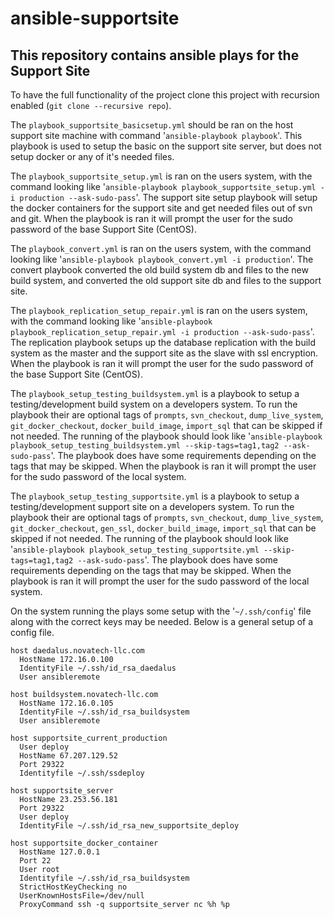 ansible-supportsite
===================

This repository contains ansible plays for the Support Site
-----------------------------------------------------------

To have the full functionality of the project clone this project with recursion enabled (`git clone --recursive repo`).

The `playbook_supportsite_basicsetup.yml` should be ran on the host support site machine with command '`ansible-playbook playbook`'.
This playbook is used to setup the basic on the support site server, but does not setup docker or any of it's needed files.

The `playbook_supportsite_setup.yml` is ran on the users system, with the command looking like '`ansible-playbook playbook_supportsite_setup.yml -i production --ask-sudo-pass`'.
The support site setup playbook will setup the docker containers for the support site and get needed files out of svn and git.
When the playbook is ran it will prompt the user for the sudo password of the base Support Site (CentOS).

The `playbook_convert.yml` is ran on the users system, with the command looking like '`ansible-playbook playbook_convert.yml -i production`'.
The convert playbook converted the old build system db and files to the new build system, and converted the old support site db and files to the support site.

The `playbook_replication_setup_repair.yml` is ran on the users system, with the command looking like '`ansible-playbook playbook_replication_setup_repair.yml -i production --ask-sudo-pass`'.
The replication playbook setups up the database replication with the build system as the master and the support site as the slave with ssl encryption.
When the playbook is ran it will prompt the user for the sudo password of the base Support Site (CentOS).

The `playbook_setup_testing_buildsystem.yml` is a playbook to setup a testing/development build system on a developers system.
To run the playbook their are optional tags of `prompts`, `svn_checkout`, `dump_live_system`, `git_docker_checkout`, `docker_build_image`, `import_sql` that can be skipped if not needed.
The running of the playbook should look like '`ansible-playbook playbook_setup_testing_buildsystem.yml --skip-tags=tag1,tag2 --ask-sudo-pass`'.
The playbook does have some requirements depending on the tags that may be skipped.
When the playbook is ran it will prompt the user for the sudo password of the local system.

The `playbook_setup_testing_supportsite.yml` is a playbook to setup a testing/development support site on a developers system.
To run the playbook their are optional tags of `prompts`, `svn_checkout`, `dump_live_system`, `git_docker_checkout`, `gen_ssl`, `docker_build_image`, `import_sql` that can be skipped if not needed.
The running of the playbook should look like '`ansible-playbook playbook_setup_testing_supportsite.yml --skip-tags=tag1,tag2 --ask-sudo-pass`'.
The playbook does have some requirements depending on the tags that may be skipped.
When the playbook is ran it will prompt the user for the sudo password of the local system.

On the system running the plays some setup with the '`~/.ssh/config`' file along with the correct keys may be needed.
Below is a general setup of a config file.

    host daedalus.novatech-llc.com
      HostName 172.16.0.100
      IdentityFile ~/.ssh/id_rsa_daedalus
      User ansibleremote

    host buildsystem.novatech-llc.com
      HostName 172.16.0.105
      IdentityFile ~/.ssh/id_rsa_buildsystem
      User ansibleremote

    host supportsite_current_production
      User deploy
      HostName 67.207.129.52
      Port 29322
      Identityfile ~/.ssh/ssdeploy

    host supportsite_server
      HostName 23.253.56.181
      Port 29322
      User deploy
      IdentityFile ~/.ssh/id_rsa_new_supportsite_deploy

    host supportsite_docker_container
      HostName 127.0.0.1
      Port 22
      User root
      Identityfile ~/.ssh/id_rsa_buildsystem
      StrictHostKeyChecking no
      UserKnownHostsFile=/dev/null
      ProxyCommand ssh -q supportsite_server nc %h %p

